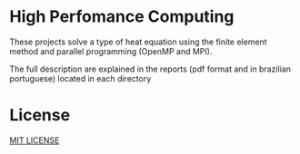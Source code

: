 # High Perfomance Computing

These projects solve a type of heat equation using the finite element method and parallel programming (OpenMP and MPI). 

The full description are explained in the reports (pdf format and in brazilian portuguese) located in each directory

# License
[MIT LICENSE](License)
